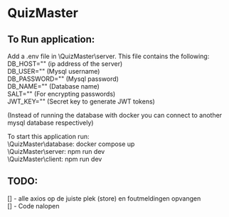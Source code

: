# QuizMaster
## To Run application:
Add a .env file in \QuizMaster\server. This file contains the following:  
DB_HOST=""  (ip address of the server)  
DB_USER=""  (Mysql username)  
DB_PASSWORD=""  (Mysql password)  
DB_NAME=""  (Database name)  
SALT="" (For encrypting passwords)  
JWT_KEY="" (Secret key to generate JWT tokens)  

(Instead of running the database with docker you can connect to another mysql database respectively)

To start this application run:  
\QuizMaster\database: docker compose up  
\QuizMaster\server: npm run dev  
\QuizMaster\client: npm run dev  


## TODO:
[] - alle axios op de juiste plek (store) en foutmeldingen opvangen  
[] - Code nalopen  